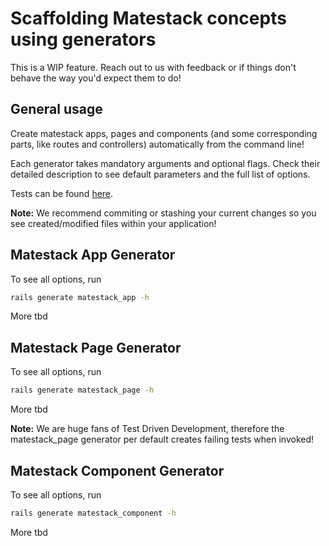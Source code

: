 # Scaffolding Matestack concepts using generators

This is a WIP feature. Reach out to us with feedback or if things don't behave the way you'd expect them to do!

## General usage

Create matestack apps, pages and components (and some corresponding parts, like routes and controllers)
automatically from the command line!

Each generator takes mandatory arguments and optional flags. Check their detailed description to see default parameters and the full list of options.

Tests can be found [here](../../spec/lib/generators).

**Note:** We recommend commiting or stashing your current changes so you see created/modified files within your application!

## Matestack App Generator

To see all options, run
```bash
rails generate matestack_app -h
```

More tbd

## Matestack Page Generator

To see all options, run
```bash
rails generate matestack_page -h
```

More tbd

**Note:** We are huge fans of Test Driven Development, therefore the matestack_page generator per default creates failing tests when invoked!

## Matestack Component Generator

To see all options, run
```bash
rails generate matestack_component -h
```

More tbd
